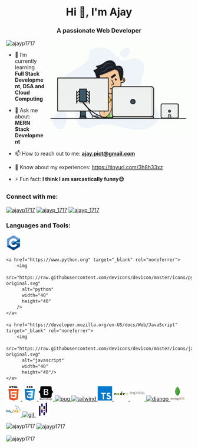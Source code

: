 <h1 align="center">Hi 👋, I'm Ajay</h1>
<h3 align="center">A passionate Web Developer</h3>

<img align="right" alt="coding" width="400"  src="code_GIF.gif" />

<p align="left"> <img src="https://komarev.com/ghpvc/?username=ajayp1717&label=Profile%20views&color=0e75b6&style=flat" alt="ajayp1717" /> </p>

- 🌱 I’m currently learning **Full Stack Development, DSA and Cloud Computing**

- 💬 Ask me about: **MERN Stack Development**

- 📫 How to reach out to me: **ajay.pict@gmail.com**

- 📄 Know about my experiences: https://tinyurl.com/3h8h33xz

- ⚡ Fun fact: **I think I am sarcastically funny😉**

<h3 align="left">Connect with me:</h3>
<p align="left">
<a href="https://linkedin.com/in/ajayp1717" target="blank"><img align="center" src="https://raw.githubusercontent.com/rahuldkjain/github-profile-readme-generator/master/src/images/icons/Social/linked-in-alt.svg" alt="ajayp1717" height="30" width="40" /></a>
<a href="https://instagram.com/ajayp_1717" target="blank"><img align="center" src="https://raw.githubusercontent.com/rahuldkjain/github-profile-readme-generator/master/src/images/icons/Social/instagram.svg" alt="ajayp_1717" height="30" width="40" /></a>
<a href="https://www.leetcode.com/ajayp_1717" target="blank"><img align="center" src="https://raw.githubusercontent.com/rahuldkjain/github-profile-readme-generator/master/src/images/icons/Social/leet-code.svg" alt="ajayp_1717" height="30" width="40" /></a>
</p>

<h3 align="left">Languages and Tools:</h3>
<p align="left">
    <a href="https://www.w3schools.com/cpp/" target="_blank" rel="noreferrer">
        <img
          src="https://raw.githubusercontent.com/devicons/devicon/master/icons/cplusplus/cplusplus-original.svg"
          alt="cplusplus"
          width="40"
          height="40"
        />
    </a>

    <a href="https://www.python.org" target="_blank" rel="noreferrer">
        <img
          src="https://raw.githubusercontent.com/devicons/devicon/master/icons/python/python-original.svg"
          alt="python"
          width="40"
          height="40"
        />
    </a>

    <a href="https://developer.mozilla.org/en-US/docs/Web/JavaScript" target="_blank" rel="noreferrer">
        <img
          src="https://raw.githubusercontent.com/devicons/devicon/master/icons/javascript/javascript-original.svg"
          alt="javascript"
          width="40"
          height="40"/>
    </a>

  <a href="https://www.w3.org/html/" target="_blank" rel="noreferrer">
    <img
      src="https://raw.githubusercontent.com/devicons/devicon/master/icons/html5/html5-original-wordmark.svg"
      alt="html5"
      width="40"
      height="40"
    />
  </a>
  <a href="https://www.w3schools.com/css/" target="_blank" rel="noreferrer">
    <img
      src="https://raw.githubusercontent.com/devicons/devicon/master/icons/css3/css3-original-wordmark.svg"
      alt="css3"
      width="40"
      height="40"
    />
  </a>
  <a href="https://getbootstrap.com" target="_blank" rel="noreferrer">
    <img
      src="https://raw.githubusercontent.com/devicons/devicon/master/icons/bootstrap/bootstrap-plain-wordmark.svg"
      alt="bootstrap"
      width="40"
      height="40"
    />
  </a>
  <a href="https://pugjs.org" target="_blank" rel="noreferrer">
    <img
      src="https://cdn.worldvectorlogo.com/logos/pug.svg"
      alt="pug"
      width="40"
      height="40"
    />
  </a>
  
  <a href="https://tailwindcss.com/" target="_blank" rel="noreferrer">
    <img
      src="https://www.vectorlogo.zone/logos/tailwindcss/tailwindcss-icon.svg"
      alt="tailwind"
      width="40"
      height="40"
    />
  </a>
  <a href="https://www.typescriptlang.org/" target="_blank" rel="noreferrer">
    <img
      src="https://raw.githubusercontent.com/devicons/devicon/master/icons/typescript/typescript-original.svg"
      alt="typescript"
      width="40"
      height="40"
    />
  </a>
  
  <a href="https://nodejs.org" target="_blank" rel="noreferrer">
    <img
      src="https://raw.githubusercontent.com/devicons/devicon/master/icons/nodejs/nodejs-original-wordmark.svg"
      alt="nodejs"
      width="40"
      height="40"
    />
  </a>
  <a href="https://expressjs.com" target="_blank" rel="noreferrer">
    <img
      src="https://raw.githubusercontent.com/devicons/devicon/master/icons/express/express-original-wordmark.svg"
      alt="express"
      width="40"
      height="40"
    />
  </a>
  <a href="https://www.djangoproject.com/" target="_blank" rel="noreferrer">
    <img
      src="https://cdn.worldvectorlogo.com/logos/django.svg"
      alt="django"
      width="40"
      height="40"
    />
  </a>
  
  
  
  <a href="https://www.mongodb.com/" target="_blank" rel="noreferrer">
    <img
      src="https://raw.githubusercontent.com/devicons/devicon/master/icons/mongodb/mongodb-original-wordmark.svg"
      alt="mongodb"
      width="40"
      height="40"
    />
  </a>
  <a href="https://www.mysql.com/" target="_blank" rel="noreferrer">
    <img
      src="https://raw.githubusercontent.com/devicons/devicon/master/icons/mysql/mysql-original-wordmark.svg"
      alt="mysql"
      width="40"
      height="40"
    />
  </a>
  <a href="https://git-scm.com/" target="_blank" rel="noreferrer">
    <img
      src="https://www.vectorlogo.zone/logos/git-scm/git-scm-icon.svg"
      alt="git"
      width="40"
      height="40"
    />
  </a>
  
  <a href="https://pandas.pydata.org/" target="_blank" rel="noreferrer">
    <img
      src="https://raw.githubusercontent.com/devicons/devicon/2ae2a900d2f041da66e950e4d48052658d850630/icons/pandas/pandas-original.svg"
      alt="pandas"
      width="40"
      height="40"
    />
  </a>
  
  
</p>


<p><img align="left" src="https://github-readme-stats.vercel.app/api/top-langs?username=ajayp1717&show_icons=true&locale=en&layout=compact" alt="ajayp1717" /></p>

<p>&nbsp;<img align="center" src="https://github-readme-stats.vercel.app/api?username=ajayp1717&show_icons=true&locale=en" alt="ajayp1717" /></p>

<p><img align="center" src="https://github-readme-streak-stats.herokuapp.com/?user=ajayp1717&" alt="ajayp1717" /></p>
